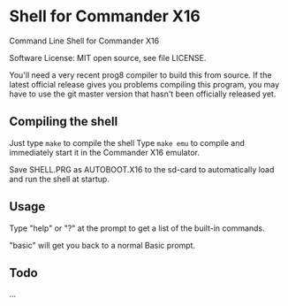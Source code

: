 # Shell for Commander X16

Command Line Shell for Commander X16

Software License: MIT open source, see file LICENSE.

You'll need a very recent prog8 compiler to build this from source.
If the latest official release gives you problems compiling this program, you may have to use 
the git master version that hasn't been officially released yet.

[//]: # (![Assembler screenshot]&#40;./screenshot.png "Screenshot of the assembler running in X16 emulator"&#41;)

## Compiling the shell

Just type ``make`` to compile the shell
Type ``make emu`` to compile and immediately start it in the Commander X16 emulator.

Save SHELL.PRG as AUTOBOOT.X16 to the sd-card to automatically load and run the shell at startup.


## Usage

Type "help" or "?" at the prompt to get a list of the built-in commands.

"basic" will get you back to a normal Basic prompt.


## Todo

...
